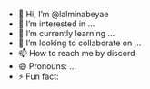 - 👋 Hi, I’m @lalminabeyae
- 👀 I’m interested in ...
- 🌱 I’m currently learning ...
- 💞️ I’m looking to collaborate on ...
- 📫 How to reach me by discord 
- 😄 Pronouns: ...
- ⚡ Fun fact: 
